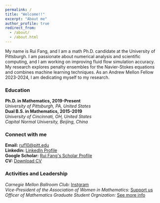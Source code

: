 ```yaml
---
permalink: /
title: "Welcome!!"
excerpt: "About me"
author_profile: true
redirect_from: 
  - /about/
  - /about.html
---
```

My name is Rui Fang, and I am a math Ph.D. candidate at the University of Pittsburgh.  I am passionate about numerical analysis and scientific computing, and I am working on improving fluid flow simulation accuracy. My research explores penalty ensembles for the Navier-Stokes equations and combines machine learning techniques. As an Andrew Mellon Fellow 2023-2024, I am dedicating myself to my research.

### Education
**Ph.D. in Mathematics, 2019-Present** <br />
 *University of Pittsburgh, PA, United States* <br />
**Dual B.S. in Mathematics, 2015-2019** <br />
*University of Cincinnati, OH, United States* <br />
*Capital Normal University, Beijing, China*

### Connect with me
**Email:** [ruf10@pitt.edu](mailto:ruf10@pitt.edu) <br />
**Linkedin:** [LinkedIn Profile](www.linkedin.com/in/ruf10) <br />
**Google Scholar:** [Rui Fang's Scholar Profile](https://scholar.google.com/citations?user=W9GY0i0AAAAJ&hl=en) <br />
**CV:**  [Download CV](https://ruf10.github.io/CV_RuiFang.pdf)

### Activities and Leadership
*Carnegie Mellon Ballroom Club:* [Instgram](https://www.instagram.com/cmuballroom?igsh=NDlyZmZubTY0eXhy) <br />
*Vice-President of the Association of Women in Mathematics:* [Support us](https://www.mathematics.pitt.edu/AWM)<br />
*Officer of Mathematics Graduate Student Orgnization:* [See more info](https://www.mathematics.pitt.edu/graduate/organizations/mathematics-graduate-student-organization-gso) 



